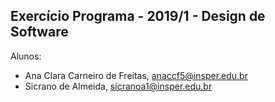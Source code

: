 Exercício Programa - 2019/1 - Design de Software
------------------------------------------------

Alunos: 
- Ana Clara Carneiro de Freitas, anaccf5@insper.edu.br
- Sicrano de Almeida, sicranoa1@insper.edu.br

